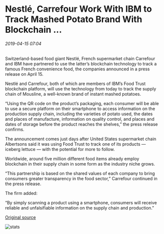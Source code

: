 # Nestlé, Carrefour Work With IBM to Track Mashed Potato Brand With Blockchain ...

###### 2019-04-15 07:04

Switzerland-based food giant Nestlé, French supermarket chain Carrefour and IBM have partnered to use the latter’s blockchain technology to track a famous French convenience food, the companies announced in a press release on April 15.

Nestlé and Carrefour, both of which are members of IBM’s Food Trust blockchain platform, will use the technology from today to track the supply chain of Mousline, a well-known brand of instant mashed potatoes.

“Using the QR code on the product’s packaging, each consumer will be able to use a secure platform on their smartphone to access information on the production supply chain, including the varieties of potato used, the dates and places of manufacture, information on quality control, and places and dates of storage before the product reaches the shelves,” the press release confirms.

The announcement comes just days after United States supermarket chain Albertsons said it was using Food Trust to track one of its products — iceberg lettuce — with the potential for more to follow.

Worldwide, around five million different food items already employ blockchain in their supply chain in some form as the industry niche grows.

“This partnership is based on the shared values of each company to bring consumers greater transparency in the food sector,” Carrefour continued in the press release.

The firm added:

“By simply scanning a product using a smartphone, consumers will receive reliable and unfalsifiable information on the supply chain and production.”

[Original source](https://cointelegraph.com/news/nestle-carrefour-work-with-ibm-to-track-mashed-potato-brand-with-blockchain)

![stats](https://c.statcounter.com/11760860/0/a89fa40b/1/ "stats")